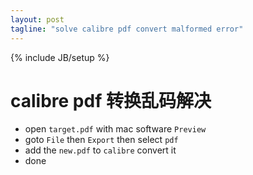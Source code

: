 ```yaml
---
layout: post
tagline: "solve calibre pdf convert malformed error"
---
```

{% include JB/setup %}

calibre pdf 转换乱码解决
============================

- open `target.pdf` with mac software `Preview`
- goto `File` then `Export` then select `pdf`
- add the `new.pdf` to `calibre` convert it
- done


